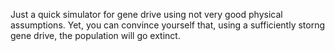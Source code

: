 Just a quick simulator for gene drive using not very good physical assumptions. Yet, you can convince yourself that, using a sufficiently storng gene drive, the population will go extinct.
